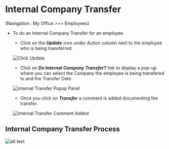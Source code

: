 Internal Company Transfer
=========

(Navigation : My Office >>> Employees)

- To do an Internal Company Transfer for an employee
    - Click on the _**Update**_ icon under Action column next to the employee who is being transferred.

    ![Click Update](../../images/manage-employees/click_update.png)

    - Click on _**Do Internal Company Transfer?**_ link to display a pop-up where you can select the Company the employee is being transfered to and the Transfer Date.

    ![internal Transfer Popup Panel](../../images/manage-employees/internal_transfer_popup_panel.png)

    - Once you click on _**Transfer**_ a comment is added documenting the transfer. 

    ![internal Transfer Comment Added](../../images/manage-employees/internal_transfer_comment_added.png)

Internal Company Transfer Process
-----
![alt text](../../images/manage-employees/internal_company_transfer_process.png "Internal Company Transfer Process")
